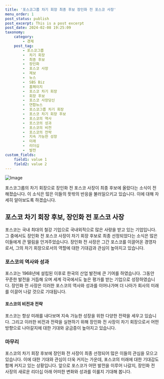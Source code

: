 ```yaml
---
title: '포스코그룹 차기 회장 최종 후보 장인화 전 포스코 사장'
menu_order: 1
post_status: publish
post_excerpt: This is a post excerpt
post_date: 2024-02-08 19:25:09
taxonomy:
    category:
        - 경제
    post_tag:
        - 포스코그룹
        -  차기 회장
        -  최종 후보
        -  장인화
        -  포스코 사장
        -  제보
        -  뉴스
        -  SBS Biz
        -  홈페이지
        -  포스코 차기 회장
        -  회장 후보
        -  포스코 사장당신
        -  연합뉴스
        -  포스코그룹 차기 회장
        -  포스코 차기 회장 후보
        -  포스코의 역사
        -  포스코의 성과
        -  포스코의 비전
        -  포스코의 전략
        -  지속 가능한 성장
        -  미래
        -  리더십
        -  발전
custom_fields:
    field1: value 1
    field2: value 2
---
```


![Image](https://imgnews.pstatic.net/image/374/2024/02/08/0000369981_001_20240208164601413.jpg?type=w647)

포스코그룹의 차기 회장으로 장인화 전 포스코 사장이 최종 후보에 올랐다는 소식이 전해졌습니다. 이 소식은 많은 이들의 뜻밖의 반응을 불러일으키고 있습니다. 이에 대해 자세히 알아보도록 하겠습니다.
## 포스코 차기 회장 후보, 장인화 전 포스코 사장
포스코는 국내 최대의 철강 기업으로 국내외적으로 많은 사랑을 받고 있는 기업입니다. 그 중에서도 장인화 전 포스코 사장이 차기 회장 후보로 최종 선정되었다는 소식은 많은 이들에게 큰 떨림을 안겨주었습니다. 장인화 전 사장은 그간 포스코를 이끌어온 경영자로서, 그의 차기 회장으로서의 역할에 대한 기대감과 관심이 높아지고 있습니다.
### 포스코의 역사와 성과
포스코는 1968년에 설립된 이후로 한국의 산업 발전에 큰 기여를 하였습니다. 그동안 꾸준한 발전을 거듭해 오며 세계 각국에서도 높은 평가를 받는 기업으로 성장하였습니다. 장인화 전 사장은 이러한 포스코의 역사와 성과를 이어나가며 더 나아가 회사의 미래를 이끌어 나갈 것으로 기대됩니다.
#### 포스코의 비전과 전략
포스코는 항상 미래를 내다보며 지속 가능한 성장을 위한 다양한 전략을 세우고 있습니다. 그리고 이러한 비전과 전략을 실현하기 위해 장인화 전 사장이 차기 회장으로서 어떤 방향으로 나아갈지에 대한 기대와 궁금증이 높아지고 있습니다.
### 마무리
포스코의 차기 회장 후보에 장인화 전 사장이 최종 선정되어 많은 이들의 관심을 모으고 있습니다. 이에 대한 기대와 관심이 더욱 커지는 가운데, 포스코의 미래에 대한 기대감도 함께 커지고 있는 상황입니다. 앞으로 포스코가 어떤 발전을 이루어 나갈지, 장인화 전 사장의 새로운 리더십 아래 어떠한 변화와 성과를 이룰지 기대해 봅니다.
